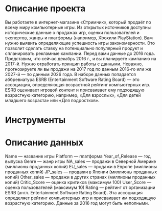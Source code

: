 # Описание проекта #
Вы работаете в интернет-магазине «Стримчик», который продаёт по всему миру
компьютерные игры. Из открытых источников доступны исторические данные о
продажах игр, оценки пользователей и экспертов, жанры и платформы
(например, Xboxили PlayStation). Вам нужно выявить определяющие успешность
игры закономерности. Это позволит сделать ставку на потенциально популярный
продукт и спланировать рекламные кампании.
Перед вами данные до 2016 года. Представим, что сейчас декабрь 2016 г., и вы
планируете кампанию на 2017-й. Нужно отработать принцип работы с данными.
Неважно, прогнозируете ли вы продажи на 2017 год по данным 2016-го или же
2027-й — по данным 2026 года.
В наборе данных попадается аббревиатура ESRB (Entertainment Software Rating
Board) — это ассоциация, определяющая возрастной рейтинг компьютерных
игр. ESRB оценивает игровой контент и присваивает ему подходящую возрастную
категорию, например, «Для взрослых», «Для детей младшего возраста» или «Для
подростков».

# Инструменты #

# Описание данных #
Name — название игры
Platform — платформа
Year_of_Release — год выпуска
Genre — жанр игры
NA_sales — продажи в Северной Америке (миллионы проданных копий)
EU_sales — продажи в Европе (миллионы проданных копий)
JP_sales — продажи в Японии (миллионы проданных копий)
Other_sales — продажи в других странах (миллионы проданных копий)
Critic_Score — оценка критиков (максимум 100)
User_Score — оценка пользователей (максимум 10)
Rating — рейтинг от организации ESRB (англ. Entertainment Software Rating
Board). Эта ассоциация определяет рейтинг компьютерных игр и присваивает
им подходящую возрастную категорию.
Данные за 2016 год могут быть неполными.
